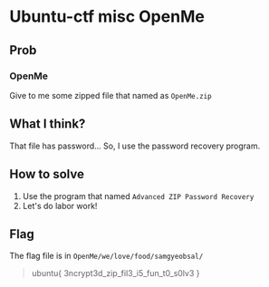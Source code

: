 # Ubuntu-ctf misc OpenMe
## Prob
### OpenMe
Give to me some zipped file that named as `OpenMe.zip`

## What I think?
That file has password...
So, I use the password recovery program.

## How to solve
1. Use the program that named `Advanced ZIP Password Recovery`
2. Let's do labor work!

## Flag
The flag file is in `OpenMe/we/love/food/samgyeobsal/`
> ubuntu{ 3ncrypt3d_zip_fil3_i5_fun_t0_s0lv3 }